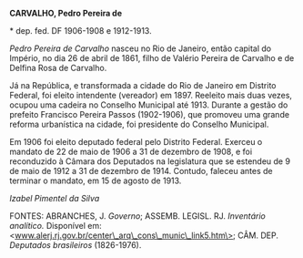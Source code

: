 **CARVALHO, Pedro Pereira de**

\* dep. fed. DF 1906-1908 e 1912-1913.

*Pedro Pereira de Carvalho* nasceu no Rio de Janeiro, então capital do
Império, no dia 26 de abril de 1861, filho de Valério Pereira de
Carvalho e de Delfina Rosa de Carvalho.

Já na República, e transformada a cidade do Rio de Janeiro em Distrito
Federal, foi eleito intendente (vereador) em 1897. Reeleito mais duas
vezes, ocupou uma cadeira no Conselho Municipal até 1913. Durante a
gestão do prefeito Francisco Pereira Passos (1902-1906), que promoveu
uma grande reforma urbanística na cidade, foi presidente do Conselho
Municipal.

Em 1906 foi eleito deputado federal pelo Distrito Federal. Exerceu o
mandato de 22 de maio de 1906 a 31 de dezembro de 1908, e foi
reconduzido à Câmara dos Deputados na legislatura que se estendeu de 9
de maio de 1912 a 31 de dezembro de 1914. Contudo, faleceu antes de
terminar o mandato, em 15 de agosto de 1913.

*Izabel Pimentel da Silva*

FONTES: ABRANCHES, J. *Governo*; ASSEMB. LEGISL. RJ. *Inventário
analítico.* Disponível em:
\<www.alerj.rj.gov.br/center\_arq\_cons\_munic\_link5.htm\>; CÂM. DEP.
*Deputados brasileiros* (1826-1976).
